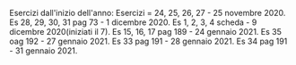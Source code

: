 Esercizi dall'inizio dell'anno:
Esercizi = 24, 25, 26, 27 - 25 novembre 2020.
Es 28, 29, 30, 31 pag 73 - 1 dicembre 2020.
Es 1, 2, 3, 4 scheda - 9 dicembre 2020(iniziati il 7).
Es 15, 16, 17 pag 189 - 24 gennaio 2021.
Es 35 oag 192 - 27 gennaio 2021.
Es 33 pag 191 - 28 gennaio 2021.
Es 34 pag 191 - 31 gennaio 2021.
